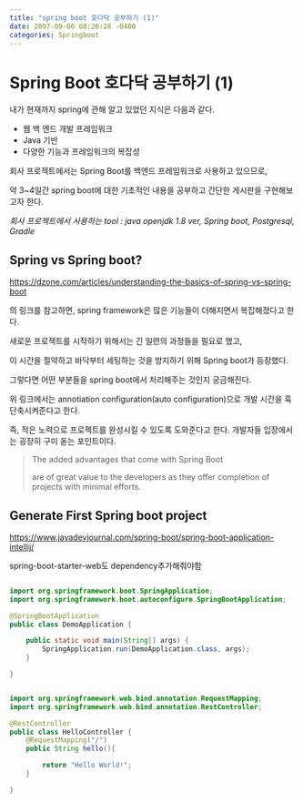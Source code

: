 ```yaml
---
title: "spring boot 호다닥 공부하기 (1)"
date: 2097-09-06 08:26:28 -0400
categories: Springboot
---
```

# **Spring Boot 호다닥 공부하기 (1)**

내가 현재까지 spring에 관해 알고 있었던 지식은 다음과 같다.

- 웹 백 엔드 개발 프레임워크
- Java 기반
- 다양한 기능과 프레임워크의 복잡성

회사 프로젝트에서는 Spring Boot를 백엔드 프레임워크로 사용하고 있으므로, 

약 3~4일간 spring boot에 대한 기초적인 내용을 공부하고 간단한 게시판을 구현해보고자 한다.

*회사 프로젝트에서 사용하는 tool : java openjdk 1.8 ver, Spring boot, Postgresql, Gradle*



## Spring vs Spring boot?

https://dzone.com/articles/understanding-the-basics-of-spring-vs-spring-boot

의 링크를 참고하면, spring framework은 많은 기능들이 더해지면서 복잡해졌다고 한다. 

새로운 프로젝트를 시작하기 위해서는 긴 일련의 과정들을 필요로 했고, 

이 시간을 절약하고 바닥부터 세팅하는 것을 방지하기 위해 Spring boot가 등장했다.

그렇다면 어떤 부분들을 spring boot에서 처리해주는 것인지 궁금해진다. 

위 링크에서는 annotiation configuration(auto configuration)으로 개발 시간을 훅 단축시켜준다고 한다. 

즉, 적은 노력으로 프로젝트를 완성시킬 수 있도록 도와준다고 한다. 개발자들 입장에서는 굉장히 구미 돋는 포인트이다.

> The added advantages that come with Spring Boot 
>
> are of great value to the developers as they offer completion of projects with minimal efforts.



## Generate First Spring boot project

https://www.javadevjournal.com/spring-boot/spring-boot-application-intellij/

spring-boot-starter-web도 dependency추가해줘야함

```java

import org.springframework.boot.SpringApplication;
import org.springframework.boot.autoconfigure.SpringBootApplication;

@SpringBootApplication
public class DemoApplication {

    public static void main(String[] args) {
        SpringApplication.run(DemoApplication.class, args);
    }

}
```

```java

import org.springframework.web.bind.annotation.RequestMapping;
import org.springframework.web.bind.annotation.RestController;

@RestController
public class HelloController {
    @RequestMapping("/")
    public String hello(){

        return "Hello World!";
    }

}

```

